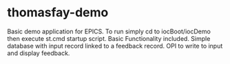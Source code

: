 # thomasfay-demo
Basic demo application for EPICS.
To run simply cd to iocBoot/iocDemo then execute st.cmd startup script.
Basic Functionality included.
Simple database with input record linked to a feedback record.
OPI to write to input and display feedback.
